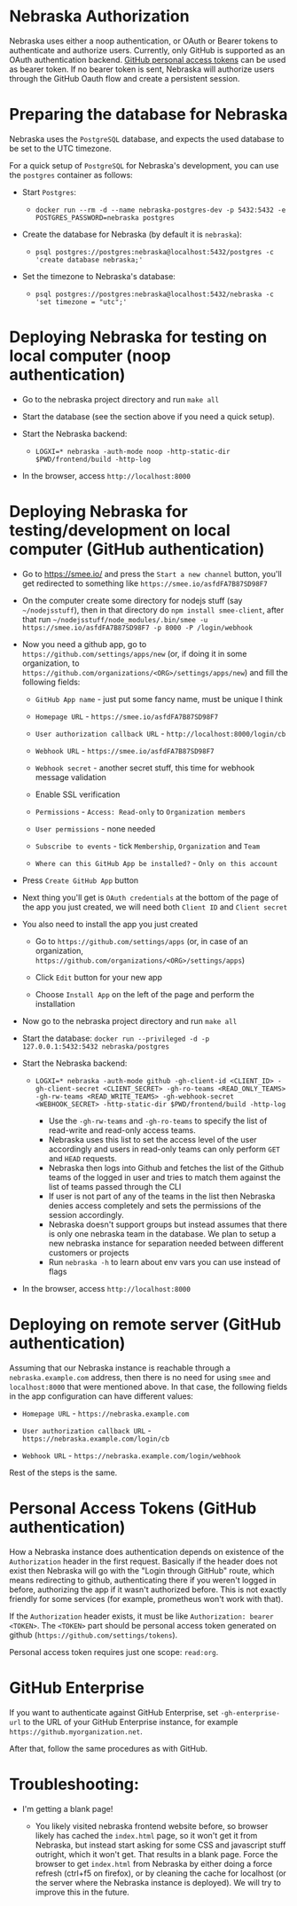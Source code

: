 # Nebraska Authorization

Nebraska uses either a noop authentication, or OAuth or Bearer tokens
to authenticate and authorize users. Currently, only GitHub is
supported as an OAuth authentication backend.  [GitHub personal access
tokens](https://github.com/settings/tokens) can be used as bearer
token. If no bearer token is sent, Nebraska will authorize users
through the GitHub Oauth flow and create a persistent session.

# Preparing the database for Nebraska

Nebraska uses the `PostgreSQL` database, and expects the used database to
be set to the UTC timezone.

For a quick setup of `PostgreSQL` for Nebraska's development, you can use
the `postgres` container as follows:

- Start `Postgres`:
    - `docker run --rm -d --name nebraska-postgres-dev -p 5432:5432 -e POSTGRES_PASSWORD=nebraska postgres`

- Create the database for Nebraska (by default it is `nebraska`):
    - `psql postgres://postgres:nebraska@localhost:5432/postgres -c 'create database nebraska;'`

- Set the timezone to Nebraska's database:
    - `psql postgres://postgres:nebraska@localhost:5432/nebraska -c 'set timezone = "utc";'`

# Deploying Nebraska for testing on local computer (noop authentication)

- Go to the nebraska project directory and run `make all`

- Start the database (see the section above if you need a quick setup).

- Start the Nebraska backend:

  - `LOGXI=* nebraska -auth-mode noop -http-static-dir $PWD/frontend/build
    -http-log`

- In the browser, access `http://localhost:8000`

# Deploying Nebraska for testing/development on local computer (GitHub authentication)

- Go to https://smee.io/ and press the `Start a new channel` button,
  you'll get redirected to something like
  `https://smee.io/asfdFA7B87SD98F7`

- On the computer create some directory for nodejs stuff (say
  `~/nodejsstuff`), then in that directory do `npm install
  smee-client`, after that run `~/nodejsstuff/node_modules/.bin/smee
  -u https://smee.io/asfdFA7B87SD98F7 -p 8000 -P /login/webhook`

- Now you need a github app, go to
  `https://github.com/settings/apps/new` (or, if doing it in some
  organization, to
  `https://github.com/organizations/<ORG>/settings/apps/new`) and fill
  the following fields:

  - `GitHub App name` - just put some fancy name, must be unique I
    think

  - `Homepage URL` - `https://smee.io/asfdFA7B87SD98F7`

  - `User authorization callback URL` - `http://localhost:8000/login/cb`

  - `Webhook URL` - `https://smee.io/asfdFA7B87SD98F7`

  - `Webhook secret` - another secret stuff, this time for webhook
    message validation

  - Enable SSL verification

  - `Permissions` - `Access: Read-only` to `Organization members`

  - `User permissions` - none needed

  - `Subscribe to events` - tick `Membership`, `Organization` and `Team`

  - `Where can this GitHub App be installed?` - `Only on this account`

- Press `Create GitHub App` button

- Next thing you'll get is `OAuth credentials` at the bottom of the
  page of the app you just created, we will need both `Client ID` and
  `Client secret`

- You also need to install the app you just created

  - Go to `https://github.com/settings/apps` (or, in case of an
    organization,
    `https://github.com/organizations/<ORG>/settings/apps`)

  - Click `Edit` button for your new app

  - Choose `Install App` on the left of the page and perform the
    installation

- Now go to the nebraska project directory and run `make all`

- Start the database: `docker run --privileged -d -p
  127.0.0.1:5432:5432 nebraska/postgres`

- Start the Nebraska backend:

  - `LOGXI=* nebraska -auth-mode github -gh-client-id <CLIENT_ID>
    -gh-client-secret <CLIENT_SECRET> -gh-ro-teams <READ_ONLY_TEAMS>
    -gh-rw-teams <READ_WRITE_TEAMS> -gh-webhook-secret <WEBHOOK_SECRET>
    -http-static-dir $PWD/frontend/build -http-log`

    - Use the `-gh-rw-teams` and `-gh-ro-teams` to specify the list of
      read-write and read-only access teams.
    - Nebraska uses this list to set the access level of the user accordingly
      and users in read-only teams can only perform `GET` and `HEAD` requests.
    - Nebraska then logs into Github and fetches the list of the Github teams
      of the logged in user and tries to match them against the list of teams
      passed through the CLI
    - If user is not part of any of the teams in the list then Nebraska denies
      access completely and sets the permissions of the session accordingly.
    - Nebraska doesn't support groups but instead assumes that there is only
      one nebraska team in the database. We plan to setup a new nebraska
      instance for separation needed between different customers or projects
    - Run `nebraska -h` to learn about env vars you can use instead of
      flags

- In the browser, access `http://localhost:8000`

# Deploying on remote server (GitHub authentication)

Assuming that our Nebraska instance is reachable through a
`nebraska.example.com` address, then there is no need for using `smee` and
`localhost:8000` that were mentioned above. In that case, the following fields in
the app configuration can have different values:

  - `Homepage URL` - `https://nebraska.example.com`

  - `User authorization callback URL` - `https://nebraska.example.com/login/cb`

  - `Webhook URL` - `https://nebraska.example.com/login/webhook`

Rest of the steps is the same.

# Personal Access Tokens (GitHub authentication)

How a Nebraska instance does authentication depends on existence of the
`Authorization` header in the first request. Basically if the header
does not exist then Nebraska will go with the "Login through GitHub"
route, which means redirecting to github, authenticating there if you
weren't logged in before, authorizing the app if it wasn't authorized
before. This is not exactly friendly for some services (for example,
prometheus won't work with that).

If the `Authorization` header exists, it must be like `Authorization:
bearer <TOKEN>`. The `<TOKEN>` part should be personal access token
generated on github (`https://github.com/settings/tokens`).

Personal access token requires just one scope: `read:org`.

# GitHub Enterprise

If you want to authenticate against GitHub Enterprise, set `-gh-enterprise-url`
to the URL of your GitHub Enterprise instance, for example
`https://github.myorganization.net`.

After that, follow the same procedures as with GitHub.

# Troubleshooting:

- I'm getting a blank page!

  - You likely visited nebraska frontend website before, so browser
    likely has cached the `index.html` page, so it won't get it from
    Nebraska, but instead start asking for some CSS and javascript
    stuff outright, which it won't get. That results in a blank
    page. Force the browser to get `index.html` from Nebraska by
    either doing a force refresh (ctrl+f5 on firefox), or by cleaning
    the cache for localhost (or the server where the Nebraska instance
    is deployed). We will try to improve this in the future.
